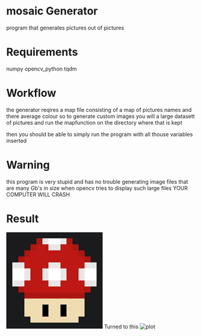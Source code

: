 # mosaic Generator
program that generates pictures out of pictures

# Requirements
numpy
opencv_python
tqdm

# Workflow
the generator reqires a map file consisting of a map of pictures names and there average colour
so to generate custom images you will a large datasett of pictures and run the mapfunction on the directory where that is kept

then you should be able to simply run the program with all thouse variables inserted 

# Warning
this program is very stupid and has no trouble generating image files that are many Gb's in size
when opencv tries to display such large files YOUR COMPUTER WILL CRASH
<!-- add picture to readme -->
# Result
![plot](shroom.png)
Turned to this
![plot](output/scaled_out.png)
